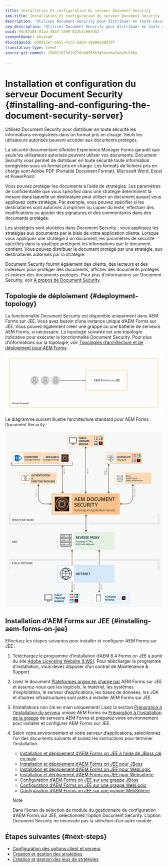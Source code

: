 ```yaml
---
title: Installation et configuration du serveur Document Security
seo-title: Installation et configuration du serveur Document Security
description: 'Utilisez Document Security pour distribuer en toute sécurité les informations enregistrées dans un format pris en charge. Seuls les utilisateurs autorisés peuvent accéder aux documents protégés. '
seo-description: 'Utilisez Document Security pour distribuer en toute sécurité les informations enregistrées dans un format pris en charge. Seuls les utilisateurs autorisés peuvent accéder aux documents protégés. '
uuid: 04c67a84-01ad-45b7-a590-822b1c067d52
contentOwner: khsingh
discoiquuid: 600d13e7-6655-41c5-aab4-c8e9e2a8d14f
translation-type: tm+mt
source-git-commit: 154011673d1977dc8d9556345ecabe7a8a9cb38a

---
```



# Installation et configuration du serveur Document Security {#installing-and-configuring-the-document-security-server}

Utilisez Document Security pour distribuer en toute sécurité les informations enregistrées dans un format pris en charge. Seuls les utilisateurs autorisés peuvent accéder aux documents protégés.

La sécurité documentaire d’Adobe Experience Manager Forms garantit que seuls les utilisateurs autorisés peuvent utiliser vos documents. Document Security vous permet de distribuer en toute sécurité toute information enregistrée sous un format pris en charge. Les formats de fichiers pris en charge sont Adobe PDF (Portable Document Format), Microsoft Word, Excel et PowerPoint.

Vous pouvez protéger les documents à l’aide de stratégies. Les paramètres de confidentialité que vous spécifiez dans une stratégie déterminent la mesure dans laquelle un destinataire peut utiliser un document auquel vous appliquez cette stratégie. Par exemple, vous pouvez spécifier si les destinataires sont autorisés à imprimer ou copier du texte, effectuer des modifications ou ajouter des signatures et des commentaires dans des documents protégés.

Les stratégies sont stockées dans Document Security ; vous appliquez les stratégies aux documents par le biais de votre application cliente. Lorsque vous appliquez une stratégie à un document, les paramètres de sécurité spécifiés dans la stratégie protègent les informations que le document contient. Vous pouvez distribuer le document protégé par une stratégie, aux destinataires autorisés par la stratégie.

Document Security fournit également des clients, des lecteurs et des indexeurs pour protéger des documents, afficher des documents protégés et indexer des documents protégés. Pour plus d’informations sur Document Security, voir [A propos de Document Security](/help/forms/using/admin-help/document-security.md).

## Topologie de déploiement  {#deployment-topology}

La fonctionnalité Document Security est disponible uniquement dans AEM Forms sur JEE. Vous avez besoin d’une instance unique d’AEM Forms sur JEE. Vous pouvez également créer une grappe ou une batterie de serveurs AEM Forms, si nécessaire. La topologie suivante est une topologie indicative pour exécuter la fonctionnalité Document Security. Pour plus d’informations sur la topologie, voir [Topologies d’architecture et de déploiement pour AEM Forms](aem-forms-architecture-deployment.md).

<!--fix above link-->

![](do-not-localize/document-security-server_topology.png)

Le diagramme suivant illustre l’architecture standard pour AEM Forms Document Security :

![](do-not-localize/document-security-typical-environment.png)

## Installation d’AEM Forms sur JEE {#installing-aem-forms-on-jee}

Effectuez les étapes suivantes pour installer et configurer AEM Forms sur JEE :

1. Téléchargez le programme d’installation d’AEM 6.4 Forms on JEE à partir du site [Adobe Licensing Website (LWS)](https://licensing.adobe.com/). Pour télécharger le programme d’installation, vous devez disposer d’un contrat de Maintenance &amp; Support.
1. Lisez le document [Plateformes prises en charge par](/help/forms/using/aem-forms-jee-supported-platforms.md) AEM Forms sur JEE et assurez-vous que les logiciels, le matériel, les systèmes d’exploitation, le serveur d’applications, les bases de données, les JDK et d’autres infrastructures sont prêts à installer AEM Forms sur JEE.
1. (Installations non clé en main uniquement) Lisez la section [Préparation à l’installation du serveur](https://www.adobe.com/go/learn_aemforms_prepareInstallsingle_64) unique AEM Forms ou [Préparation à l’installation de la grappe](https://www.adobe.com/go/learn_aemforms_prepareInstallcluster_64) de serveurs AEM Forms et préparez votre environnement pour installer et configurer AEM Forms sur JEE.
1. Selon votre environnement et votre serveur d’applications, sélectionnez l’un des documents suivants et suivez les instructions pour terminer l’installation.

   * [Installation et déploiement d’AEM Forms on JEE à l’aide de JBoss clé en main](https://www.adobe.com/go/learn_aemforms_installTurnkey_64)
   * [Installation et déploiement d’AEM Forms on JEE pour JBoss](https://www.adobe.com/go/learn_aemforms_installJBoss_64)
   * [Installation et déploiement d’AEM Forms on JEE pour WebLogic](https://www.adobe.com/go/learn_aemforms_installWebLogic_64)
   * [Installation et déploiement d’AEM Forms on JEE pour Websphere](https://www.adobe.com/go/learn_aemforms_installWebSphere_64)
   * [Configuration d’AEM Forms on JEE sur une grappe JBoss](https://www.adobe.com/go/learn_aemforms_clusterJBoss_64)
   * [Configuration d’AEM Forms on JEE sur une grappe WebLogic](https://www.adobe.com/go/learn_aemforms_clusterWebLogic_64)
   * [Configuration d’AEM Forms on JEE sur une grappe WebSphere](https://www.adobe.com/go/learn_aemforms_clusterWebSphere_64)
   >[!NOTE]
   >
   >Dans l’écran de sélection de module du gestionnaire de configuration d’AEM Forms sur JEE, sélectionnez l’option Document Security. L’option Document Security ne nécessite pas la sélection d’un autre module.

## Étapes suivantes {#next-steps}

* [Configuration des options client et serveur](/help/forms/using/admin-help/configuring-client-server-options.md)
* [Création et gestion des stratégies](/help/forms/using/admin-help/creating-policies.md)
* [Création et gestion des jeux de stratégies](/help/forms/using/admin-help/creating-policy-sets.md)
